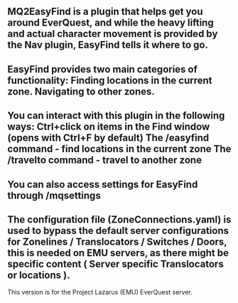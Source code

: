 MQ2EasyFind is a plugin that helps get you around EverQuest, and while the heavy lifting and actual character movement is provided by the Nav plugin, EasyFind tells it where to go.
--
EasyFind provides two main categories of functionality:
Finding locations in the current zone.
Navigating to other zones.
--
You can interact with this plugin in the following ways:
Ctrl+click on items in the Find window (opens with Ctrl+F by default)
The /easyfind command - find locations in the current zone
The /travelto command - travel to another zone
--
You can also access settings for EasyFind through /mqsettings
--
The configuration file (ZoneConnections.yaml) is used to bypass the default server configurations for Zonelines / Translocators / Switches / Doors, this is needed
on EMU servers, as there might be specific content ( Server specific Translocators or locations ). 
--
This version is for the Project Lazarus (EMU) EverQuest server.

